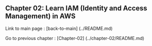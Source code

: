 ## Chapter 02: Learn IAM (Identity and Access Management) in AWS


Link to main page : [back-to-main] (../README.md)






Go to previous chapter : [Chapter-02] (../chapter-02/README.md)